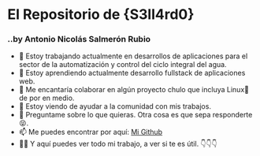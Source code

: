 # El Repositorio de {S3ll4rd0}
### ..by **Antonio Nicolás Salmerón Rubio**


- 🔭 Estoy trabajando actualmente en desarrollos de aplicaciones para el sector de la automatización y control del ciclo integral del agua.
- 🌱 Estoy aprendiendo actualmente desarrollo fullstack de aplicaciones web.
- 👯 Me encantaría colaborar en algún proyecto chulo que incluya Linux🐧 de por en medio. 
- 🤔 Estoy viendo de ayudar a la comunidad con mis trabajos.
- 💬 Preguntame sobre lo que quieras. Otra cosa es que sepa responderte 😝.
- 📫 Me puedes encontrar por aquí: [Mi Github](https://s3ll4rd0.github.io/)
- 👨‍💻 Y aquí puedes ver todo mi trabajo, a ver si te es útil. 👇👇👇





<!--
**S3ll4rd0/S3ll4rd0** is a ✨ _special_ ✨ repository because its `README.md` (this file) appears on your GitHub profile.
Here are some ideas to get you started:

- 🔭 I’m currently working on ...
- 🌱 I’m currently learning ...
- 👯 I’m looking to collaborate on ...
- 🤔 I’m looking for help with ...
- 💬 Ask me about ...
- 📫 How to reach me: ...
- 😄 Pronouns: ...
- ⚡ Fun fact: ...
-->
